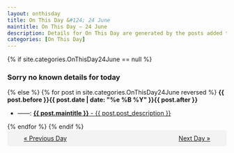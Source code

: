 ```yaml
---
layout: onthisday
title: On This Day &#124; 24 June
maintitle: On This Day — 24 June
description: Details for On This Day are generated by the posts added to the website so the content is subject to changes/updates over time.
categories: [On This Day]
---
```


{% if site.categories.OnThisDay24June == null %}
<h3>Sorry no known details for today</h3>
{% else %}
{% for post in site.categories.OnThisDay24June reversed %}
<strong>{{ post.before }}{{ post.date | date: "%e %B %Y" }}{{ post.after }}</strong>
<ul>
<li> ——: <a class="{{ post.class }}" href="{{ post.url }}"><strong>{{ post.maintitle }}</strong> - {{ post.post_description }}</a></li>
</ul>
{% endfor %}
{% endif %}
<br />
<div style="background-color: #f3f3f3; padding: 10px; border-radius: 5px; text-align: center; display: flex; justify-content: space-evenly;">
<a href="/onthisday/06/06-23">« Previous Day</a>
<span style="visibility:hidden;">[ Visit Leap Year February 29 ]</span>
<a href="/onthisday/06/06-25">Next Day »</a>
</div>
